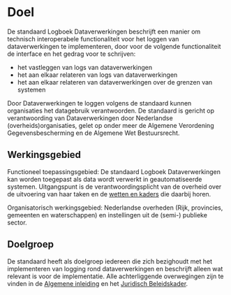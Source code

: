 # Doel

De standaard Logboek Dataverwerkingen beschrijft een manier om technisch interoperabele functionaliteit voor het
loggen van dataverwerkingen te implementeren, door voor de volgende functionaliteit de interface en het gedrag voor te schrijven:

- het vastleggen van logs van dataverwerkingen
- het aan elkaar relateren van logs van dataverwerkingen
- het aan elkaar relateren van dataverwerkingen over de grenzen van systemen

Door Dataverwerkingen te loggen volgens de standaard kunnen organisaties het datagebruik verantwoorden. De standaard is gericht op verantwoording van Dataverwerkingen door Nederlandse (overheids)organisaties, gelet op onder meer de Algemene Verordening Gegevensbescherming en de Algemene Wet Bestuursrecht.


## Werkingsgebied

Functioneel toepassingsgebied: De standaard Logboek Dataverwerkingen kan worden toegepast als data wordt verwerkt in geautomatiseerde systemen. Uitgangspunt is de verantwoordingsplicht van de overheid over de uitvoering van haar taken en de [wetten en kaders](https://logius-standaarden.github.io/logboek-dataverwerkingen_Juridisch-beleidskader/) die daarbij horen.

Organisatorisch werkingsgebied: Nederlandse overheden (Rijk, provincies, gemeenten en waterschappen) en instellingen uit de (semi-) publieke sector.


## Doelgroep

De standaard heeft als doelgroep iedereen die zich bezighoudt met het implementeren van logging rond dataverwerkingen en beschrijft alleen wat relevant is voor de implementatie. Alle achterliggende overwegingen zijn te vinden in de [Algemene inleiding](https://logius-standaarden.github.io/publicatie/api/Logboek_Algemeen/) en het [Juridisch Beleidskader](https://logius-standaarden.github.io/publicatie/api/Logboek_Juridisch/).
